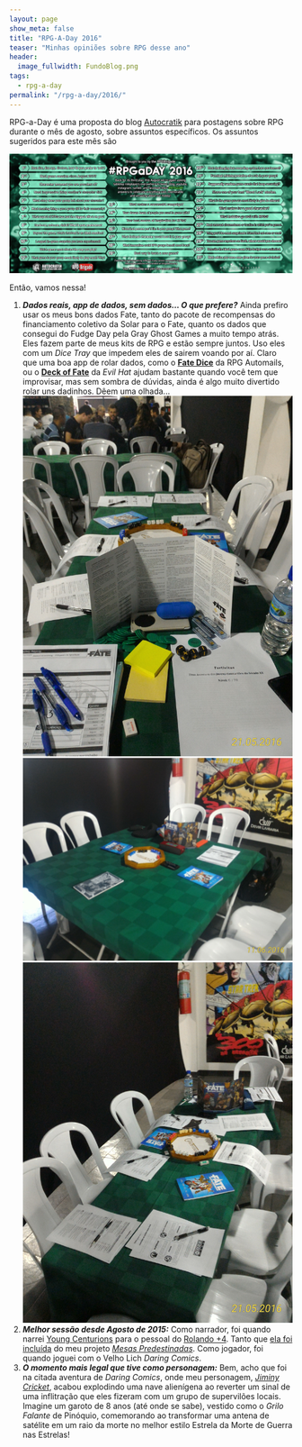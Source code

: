 ```yaml
---
layout: page
show_meta: false
title: "RPG-A-Day 2016"
teaser: "Minhas opiniões sobre RPG desse ano"
header:
  image_fullwidth: FundoBlog.png
tags:
  - rpg-a-day
permalink: "/rpg-a-day/2016/"
---
```


RPG-a-Day é uma proposta do blog [Autocratik][1]  para postagens sobre RPG durante o mês de agosto, sobre assuntos específicos. Os assuntos sugeridos para este mês são

[![As 31 perguntas do RPG-A-Day 2016](/assets/img/rpg-a-day-2016.jpg)](/assets/img/rpg-a-day-2016.jpg)

Então, vamos nessa!

1. ___Dados reais, app de dados, sem dados... O que prefere?___ Ainda prefiro usar os meus bons dados Fate, tanto do pacote de recompensas do financiamento coletivo da Solar para o Fate, quanto os dados que consegui do Fudge Day pela Gray Ghost Games a muito tempo atrás. Eles fazem parte de meus kits de RPG e estão sempre juntos. Uso eles com um _Dice Tray_ que impedem eles de sairem voando por aí. Claro que uma boa app de rolar dados, como o [__Fate Dice__][fate-dice] da RPG Automails, ou o [__Deck of Fate__][deck-of-fate-app] da _Evil Hat_ ajudam bastante quando você tem que improvisar, mas sem sombra de dúvidas, ainda é algo muito divertido rolar uns dadinhos. Dêem uma olhada...
[![Dados 1](/assets/img/Dados1.jpg)](/assets/img/Dados1.jpg)
[![Dados 2](/assets/img/Dados2.jpg)](/assets/img/Dados2.jpg)
[![Dados 3](/assets/img/Dados3.jpg)](/assets/img/Dados3.jpg)
2. ___Melhor sessão desde Agosto de 2015:___ Como narrador, foi quando narrei [Young Centurions][young-centurions] para o pessoal do [Rolando +4][rolando-mais-quatro]. Tanto que [ela foi incluída][mesa-predestinada-young-centurions] do meu projeto [_Mesas Predestinadas_][mesas-predestinadas]. Como jogador, foi quando joguei com o Velho Lich _Daring Comics_.
3. ___O momento mais legal que tive como personagem:___ Bem, acho que foi na citada aventura de _Daring Comics_, onde meu personagem, [_Jiminy Cricket_][ficha-jiminy-daring], acabou explodindo uma nave alienígena ao reverter um sinal de uma inflitração que eles fizeram com um grupo de supervilões locais. Imagine um garoto de 8 anos (até onde se sabe), vestido como o _Grilo Falante_ de Pinóquio, comemorando ao transformar uma antena de satélite em um raio da morte no melhor estilo Estrela da Morte de Guerra nas Estrelas!

[1]: http://autocratik.blogspot.co.uk/2016/07/rpgaday-is-back.html
[fate-dice]: https://play.google.com/store/apps/details?id=com.rpgautomails.fatedice
[deck-of-fate-app]: http://www.evilhat.com/home/deck-of-fate/
[young-centurions]: http://www.evilhat.com/home/young-centurions/
[rolando-mais-quatro]: http://rolandomaisquatro.github.io/
[mesa-predestinada-young-centurions]: http://mesaspredestinadas.gitlab.io/mesas-predestinadas/podcast/MesasPredestinadas3-SombrasDaMata/
[mesas-predestinadas]: http://mesaspredestinadas.gitlab.io/
[ficha-jiminy-daring]: http://localhost:4000/characters/JiminyCricketDaringComics/
